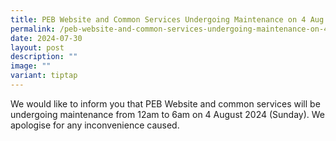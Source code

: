 ```yaml
---
title: PEB Website and Common Services Undergoing Maintenance on 4 Aug 2024
permalink: /peb-website-and-common-services-undergoing-maintenance-on-4-aug-2024/
date: 2024-07-30
layout: post
description: ""
image: ""
variant: tiptap
---
```

<p>We would like to inform you that PEB Website and common services will
be undergoing maintenance from 12am to 6am on 4 August 2024 (Sunday). We
apologise for any inconvenience caused.</p>